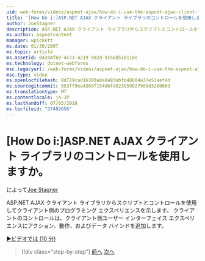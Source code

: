 ```yaml
---
uid: web-forms/videos/aspnet-ajax/how-do-i-use-the-aspnet-ajax-client-library-controls
title: '[How Do i:]ASP.NET AJAX クライアント ライブラリのコントロールを使用しますか。 | Microsoft Docs'
author: JoeStagner
description: ASP.NET AJAX クライアント ライブラリからスクリプトとコントロールを使用してクライアント側のプログラミング エクスペリエンスを示します。 クライアントのコントロールは、アクション、behavio を追加しています.
ms.author: aspnetcontent
manager: wpickett
ms.date: 01/30/2007
ms.topic: article
ms.assetid: 04204f69-4c73-4219-982d-9c58d510118e
ms.technology: dotnet-webforms
msc.legacyurl: /web-forms/videos/aspnet-ajax/how-do-i-use-the-aspnet-ajax-client-library-controls
msc.type: video
ms.openlocfilehash: 8d729cad16300a8a8a93abfb48604a37e51aef4d
ms.sourcegitcommit: 953ff9ea4369f154d6fd0239599279ddd3280009
ms.translationtype: MT
ms.contentlocale: ja-JP
ms.lasthandoff: 07/03/2018
ms.locfileid: "37402656"
---
```

<a name="how-do-i-use-the-aspnet-ajax-client-library-controls"></a>[How Do i:]ASP.NET AJAX クライアント ライブラリのコントロールを使用しますか。
====================
によって[Joe Stagner](https://github.com/JoeStagner)

ASP.NET AJAX クライアント ライブラリからスクリプトとコントロールを使用してクライアント側のプログラミング エクスペリエンスを示します。 クライアントのコントロールは、クライアント側ユーザー インターフェイス エクスペリエンスにアクション、動作、およびデータ バインドを追加します。

[&#9654;ビデオでは (10 分)](https://channel9.msdn.com/Blogs/ASP-NET-Site-Videos/how-do-i-use-the-aspnet-ajax-client-library-controls)

> [!div class="step-by-step"]
> [前へ](how-do-i-aspnet-ajax-enable-an-existing-web-service.md)
> [次へ](how-do-i-use-an-aspnet-ajax-scriptmanagerproxy.md)
